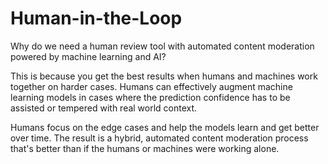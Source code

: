 <!--
NavPath: Content Moderator/Review Tool User Guide
LinkLabel: Human in the Loop
Url: content-moderator/documentation/review-tool-user-guide/human-in-the-loop
Weight: 31
-->

# Human-in-the-Loop #

Why do we need a human review tool with automated content moderation powered by machine learning and AI? 

This is because you get the best results when humans and machines work together on harder cases. Humans can effectively augment machine learning models in cases where the prediction confidence has to be assisted or tempered with real world context. 

Humans focus on the edge cases and help the models learn and get better over time. The result is a hybrid, automated content moderation process that's better than if the humans or machines were working alone.
